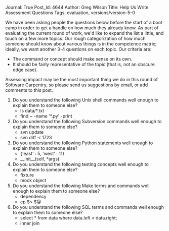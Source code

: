 Journal: True
Post_Id: 4644
Author: Greg Wilson
Title: Help Us Write Assessment Questions
Tags: evaluation, versions/version-5-0

<p>We have been asking people the questions below before the start of a boot camp in order to get a handle on how much they already know. As part of evaluating the current round of work, we'd like to expand the list a little, and touch on a few more topics.  Our rough categorization of how much someone should know about various things is in the competence matrix; ideally, we want another 3-4 questions on each topic. Our criteria are:</p>
<ul>
<li>The command or concept should make sense on its own.</li>
<li>It should be fairly representative of the topic (that is, not an obscure edge case).</li>
</ul>
<p>Assessing impact may be the most important thing we do in this round of Software Carpentry, so please send us suggestions by email, or add comments to this post.</p>
<ol>
<li>Do you understand the following Unix shell commands well enough to explain them to someone else?
<ul>
<li>ls data/*.txt</li>
<li>find ~ -name '*.py' -print</li>
</ul>
</li>
<li>Do you understand the following Subversion commands well enough to explain them to someone else?
<ul>
<li>svn update</li>
<li>svn diff -r 1723</li>
</ul>
</li>
<li>Do you understand the following Python statements well enough to explain them to someone else?
<ul>
<li>{'east' : 5, 'west' : 11}</li>
<li>__init__(self, *args)</li>
</ul>
</li>
<li>Do you understand the following testing concepts well enough to explain them to someone else?
<ul>
<li>fixture</li>
<li>mock object</li>
</ul>
</li>
<li>Do you understand the following Make terms and commands well enough to explain them to someone else?
<ul>
<li>dependency</li>
<li>cp $&lt; $@</li>
</ul>
</li>
<li>Do you understand the following SQL terms and commands well enough to explain them to someone else?
<ul>
<li>select * from data where data.left &lt; data.right;</li>
<li>inner join</li>
</ul>
</li>
</ol>
